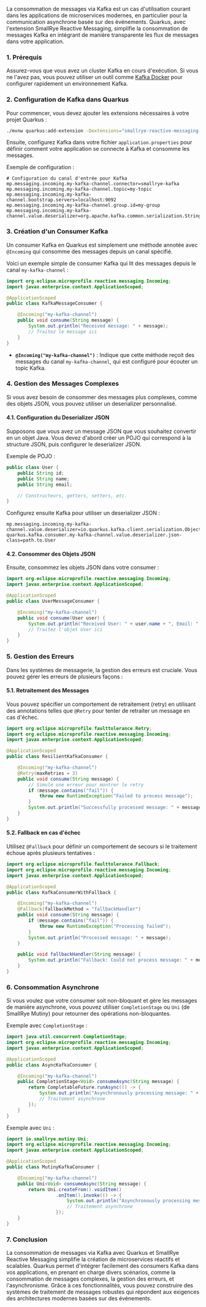 La consommation de messages via Kafka est un cas d'utilisation courant dans les applications de microservices modernes, en particulier pour la communication asynchrone basée sur des événements. Quarkus, avec l'extension SmallRye Reactive Messaging, simplifie la consommation de messages Kafka en intégrant de manière transparente les flux de messages dans votre application.

### 1. Prérequis

Assurez-vous que vous avez un cluster Kafka en cours d'exécution. Si vous ne l'avez pas, vous pouvez utiliser un outil comme [Kafka Docker](https://hub.docker.com/r/bitnami/kafka/) pour configurer rapidement un environnement Kafka.

### 2. Configuration de Kafka dans Quarkus

Pour commencer, vous devez ajouter les extensions nécessaires à votre projet Quarkus :

```bash
./mvnw quarkus:add-extension -Dextensions="smallrye-reactive-messaging-kafka"
```

Ensuite, configurez Kafka dans votre fichier `application.properties` pour définir comment votre application se connecte à Kafka et consomme les messages.

Exemple de configuration :

```properties
# Configuration du canal d'entrée pour Kafka
mp.messaging.incoming.my-kafka-channel.connector=smallrye-kafka
mp.messaging.incoming.my-kafka-channel.topic=my-topic
mp.messaging.incoming.my-kafka-channel.bootstrap.servers=localhost:9092
mp.messaging.incoming.my-kafka-channel.group.id=my-group
mp.messaging.incoming.my-kafka-channel.value.deserializer=org.apache.kafka.common.serialization.StringDeserializer
```

### 3. Création d'un Consumer Kafka

Un consumer Kafka en Quarkus est simplement une méthode annotée avec `@Incoming` qui consomme des messages depuis un canal spécifié.

Voici un exemple simple de consumer Kafka qui lit des messages depuis le canal `my-kafka-channel` :

```java
import org.eclipse.microprofile.reactive.messaging.Incoming;
import javax.enterprise.context.ApplicationScoped;

@ApplicationScoped
public class KafkaMessageConsumer {

    @Incoming("my-kafka-channel")
    public void consume(String message) {
        System.out.println("Received message: " + message);
        // Traitez le message ici
    }
}
```

- **`@Incoming("my-kafka-channel")`** : Indique que cette méthode reçoit des messages du canal `my-kafka-channel`, qui est configuré pour écouter un topic Kafka.

### 4. Gestion des Messages Complexes

Si vous avez besoin de consommer des messages plus complexes, comme des objets JSON, vous pouvez utiliser un deserializer personnalisé.

#### 4.1. Configuration du Deserializer JSON

Supposons que vous avez un message JSON que vous souhaitez convertir en un objet Java. Vous devez d'abord créer un POJO qui correspond à la structure JSON, puis configurer le deserializer JSON.

Exemple de POJO :

```java
public class User {
    public String id;
    public String name;
    public String email;

    // Constructeurs, getters, setters, etc.
}
```

Configurez ensuite Kafka pour utiliser un deserializer JSON :

```properties
mp.messaging.incoming.my-kafka-channel.value.deserializer=io.quarkus.kafka.client.serialization.ObjectMapperDeserializer
quarkus.kafka.consumer.my-kafka-channel.value.deserializer.json-class=path.to.User
```

#### 4.2. Consommer des Objets JSON

Ensuite, consommez les objets JSON dans votre consumer :

```java
import org.eclipse.microprofile.reactive.messaging.Incoming;
import javax.enterprise.context.ApplicationScoped;

@ApplicationScoped
public class UserMessageConsumer {

    @Incoming("my-kafka-channel")
    public void consume(User user) {
        System.out.println("Received User: " + user.name + ", Email: " + user.email);
        // Traitez l'objet User ici
    }
}
```

### 5. Gestion des Erreurs

Dans les systèmes de messagerie, la gestion des erreurs est cruciale. Vous pouvez gérer les erreurs de plusieurs façons :

#### 5.1. Retraitement des Messages

Vous pouvez spécifier un comportement de retraitement (retry) en utilisant des annotations telles que `@Retry` pour tenter de retraiter un message en cas d'échec.

```java
import org.eclipse.microprofile.faulttolerance.Retry;
import org.eclipse.microprofile.reactive.messaging.Incoming;
import javax.enterprise.context.ApplicationScoped;

@ApplicationScoped
public class ResilientKafkaConsumer {

    @Incoming("my-kafka-channel")
    @Retry(maxRetries = 3)
    public void consume(String message) {
        // Simule une erreur pour montrer le retry
        if (message.contains("fail")) {
            throw new RuntimeException("Failed to process message");
        }
        System.out.println("Successfully processed message: " + message);
    }
}
```

#### 5.2. Fallback en cas d'échec

Utilisez `@Fallback` pour définir un comportement de secours si le traitement échoue après plusieurs tentatives :

```java
import org.eclipse.microprofile.faulttolerance.Fallback;
import org.eclipse.microprofile.reactive.messaging.Incoming;
import javax.enterprise.context.ApplicationScoped;

@ApplicationScoped
public class KafkaConsumerWithFallback {

    @Incoming("my-kafka-channel")
    @Fallback(fallbackMethod = "fallbackHandler")
    public void consume(String message) {
        if (message.contains("fail")) {
            throw new RuntimeException("Processing failed");
        }
        System.out.println("Processed message: " + message);
    }

    public void fallbackHandler(String message) {
        System.out.println("Fallback: Could not process message: " + message);
    }
}
```

### 6. Consommation Asynchrone

Si vous voulez que votre consumer soit non-bloquant et gère les messages de manière asynchrone, vous pouvez utiliser `CompletionStage` ou `Uni` (de SmallRye Mutiny) pour retourner des opérations non-bloquantes.

Exemple avec `CompletionStage` :

```java
import java.util.concurrent.CompletionStage;
import org.eclipse.microprofile.reactive.messaging.Incoming;
import javax.enterprise.context.ApplicationScoped;

@ApplicationScoped
public class AsyncKafkaConsumer {

    @Incoming("my-kafka-channel")
    public CompletionStage<Void> consumeAsync(String message) {
        return CompletableFuture.runAsync(() -> {
            System.out.println("Asynchronously processing message: " + message);
            // Traitement asynchrone
        });
    }
}
```

Exemple avec `Uni` :

```java
import io.smallrye.mutiny.Uni;
import org.eclipse.microprofile.reactive.messaging.Incoming;
import javax.enterprise.context.ApplicationScoped;

@ApplicationScoped
public class MutinyKafkaConsumer {

    @Incoming("my-kafka-channel")
    public Uni<Void> consumeAsync(String message) {
        return Uni.createFrom().voidItem()
                  .onItem().invoke(() -> {
                      System.out.println("Asynchronously processing message: " + message);
                      // Traitement asynchrone
                  });
    }
}
```

### 7. Conclusion

La consommation de messages via Kafka avec Quarkus et SmallRye Reactive Messaging simplifie la création de microservices réactifs et scalables. Quarkus permet d'intégrer facilement des consumers Kafka dans vos applications, en prenant en charge divers scénarios, comme la consommation de messages complexes, la gestion des erreurs, et l'asynchronisme. Grâce à ces fonctionnalités, vous pouvez construire des systèmes de traitement de messages robustes qui répondent aux exigences des architectures modernes basées sur des événements.